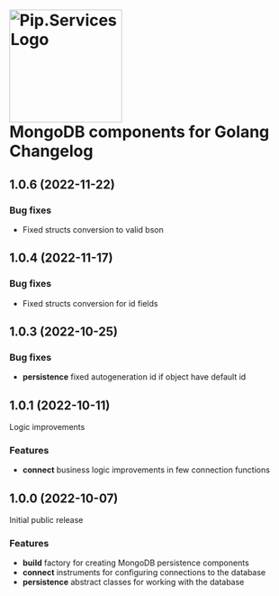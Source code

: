 # <img src="https://uploads-ssl.webflow.com/5ea5d3315186cf5ec60c3ee4/5edf1c94ce4c859f2b188094_logo.svg" alt="Pip.Services Logo" width="200"> <br/> MongoDB components for Golang Changelog

## <a name="1.0.6"></a> 1.0.6 (2022-11-22)
### Bug fixes
- Fixed structs conversion to valid bson

## <a name="1.0.4"></a> 1.0.4 (2022-11-17)

### Bug fixes
- Fixed structs conversion for id fields

## <a name="1.0.3"></a> 1.0.3 (2022-10-25)

### Bug fixes
* **persistence** fixed autogeneration id if object have default id

## <a name="1.0.1"></a> 1.0.1 (2022-10-11)

Logic improvements

### Features
* **connect** business logic improvements in few connection functions

## <a name="1.0.0"></a> 1.0.0 (2022-10-07)

Initial public release

### Features
* **build** factory for creating MongoDB persistence components
* **connect** instruments for configuring connections to the database
* **persistence** abstract classes for working with the database
